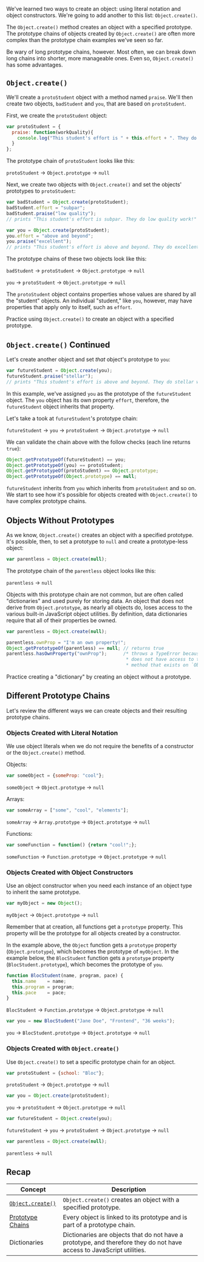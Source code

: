 <!-- { ids:[1376], name:'JavaScript: Object.create()', summary:'Object.create(): create an object with a specific prototype' } -->

We've learned two ways to create an object: using literal notation and object constructors. We're going to add another to this list: `Object.create()`.

The `Object.create()` method creates an object with a specified prototype. The prototype chains of objects created by `Object.create()` are often more complex than the prototype chain examples we've seen so far.

Be wary of long prototype chains, however. Most often, we can break down long chains into shorter, more manageable ones. Even so, `Object.create()` has some advantages.

## `Object.create()`

We'll create a `protoStudent` object with a method named `praise`. We'll then create two objects, `badStudent` and `you`, that are based on `protoStudent`.

First, we create the `protoStudent` object:

```js
var protoStudent = {
  praise: function(workQuality){
    console.log("This student's effort is " + this.effort + ". They do " + workQuality + " work!");
  }
};
```

The prototype chain of `protoStudent` looks like this:

`protoStudent` &rarr; `Object.prototype` &rarr; `null`

Next, we create two objects with `Object.create()` and set the objects' prototypes to `protoStudent`:

```js
var badStudent = Object.create(protoStudent);
badStudent.effort = "subpar";
badStudent.praise("low quality");
// prints "This student's effort is subpar. They do low quality work!"

var you = Object.create(protoStudent);
you.effort = "above and beyond";
you.praise("excellent");
// prints "This student's effort is above and beyond. They do excellent work!"
```

The prototype chains of these two objects look like this:

`badStudent` &rarr; `protoStudent` &rarr; `Object.prototype` &rarr; `null`

`you` &rarr; `protoStudent` &rarr; `Object.prototype` &rarr; `null`

The `protoStudent` object contains properties whose values are shared by all the "student" objects. An individual "student," like `you`, however, may have properties that apply only to itself, such as `effort`.

Practice using `Object.create()` to create an object with a specified prototype.

## `Object.create()` Continued

Let's create another object and set _that_ object's prototype to `you`:

```js
var futureStudent = Object.create(you);
futureStudent.praise("stellar");
// prints "This student's effort is above and beyond. They do stellar work!"
```

In this example, we've assigned `you` as the prototype of the `futureStudent` object. The `you` object has its own property `effort`, therefore, the `futureStudent` object inherits that property.

Let's take a took at `futureStudent`'s prototype chain:

`futureStudent` &rarr; `you` &rarr; `protoStudent` &rarr; `Object.prototype` &rarr; `null`

We can validate the chain above with the follow checks (each line returns `true`):

```js
Object.getPrototypeOf(futureStudent) == you;
Object.getPrototypeOf(you) == protoStudent;
Object.getPrototypeOf(protoStudent) == Object.prototype;
Object.getPrototypeOf(Object.prototype) == null;
```

`futureStudent` inherits from `you` which inherits from `protoStudent` and so on. We start to see how it's possible for objects created with `Object.create()` to have complex prototype chains.

## Objects Without Prototypes

As we know, `Object.create()` creates an object with a specified prototype. It's possible, then, to set a prototype to `null` and create a prototype-less object:

```js
var parentless = Object.create(null);
```

The prototype chain of the `parentless` object looks like this:

`parentless` &rarr; `null`

Objects with this prototype chain are not common, but are often called "dictionaries" and used purely for storing data. An object that does not derive from `Object.prototype`, as nearly all objects do, loses access to the various built-in JavaScript object utilities. By definition, data dictionaries require that all of their properties be owned.

```js
var parentless = Object.create(null);

parentless.ownProp = "I'm an own property!";
Object.getPrototypeOf(parentless) == null; // returns true
parentless.hasOwnProperty("ownProp");      /* throws a TypeError because `parentless`
                                            * does not have access to the `hasOwnProperty()`
                                            * method that exists on `Object.prototype` */
```

Practice creating a "dictionary" by creating an object without a prototype.

## Different Prototype Chains

Let's review the different ways we can create objects and their resulting prototype chains.

### Objects Created with Literal Notation

We use object literals when we do not require the benefits of a constructor or the `Object.create()` method.

Objects:

```js
var someObject = {someProp: "cool"};
```

`someObject` &rarr; `Object.prototype` &rarr; `null`

Arrays:

```js
var someArray = ["some", "cool", "elements"];
```

`someArray` &rarr; `Array.prototype` &rarr; `Object.prototype` &rarr; `null`

Functions:

```js
var someFunction = function() {return "cool!";};
```

`someFunction` &rarr; `Function.prototype` &rarr; `Object.prototype` &rarr; `null`

### Objects Created with Object Constructors

Use an object constructor when you need each instance of an object type to inherit the same prototype.

```js
var myObject = new Object();
```
`myObject` &rarr; `Object.prototype` &rarr; `null`

Remember that at creation, all functions get a `prototype` property. This property will be the prototype for all objects created by a constructor.

In the example above, the `Object` function gets a `prototype` property (`Object.prototype`), which becomes the prototype of `myObject`. In the example below, the `BlocStudent` function gets a `prototype` property (`BlocStudent.prototype`), which becomes the prototype of `you`.

```js
function BlocStudent(name, program, pace) {
  this.name    = name;
  this.program = program;
  this.pace    = pace;
}
```

`BlocStudent` &rarr; `Function.prototype` &rarr; `Object.prototype` &rarr; `null`

```js
var you = new BlocStudent("Jane Doe", "Frontend", "36 weeks");
```

`you` &rarr; `BlocStudent.prototype` &rarr; `Object.prototype` &rarr; `null`

### Objects Created with `Object.create()`

Use `Object.create()` to set a specific prototype chain for an object.

```js
var protoStudent = {school: "Bloc"};
```

`protoStudent` &rarr; `Object.prototype` &rarr; `null`

```js
var you = Object.create(protoStudent);
```

`you` &rarr; `protoStudent` &rarr; `Object.prototype` &rarr; `null`

```js
var futureStudent = Object.create(you);
```

`futureStudent` &rarr; `you` &rarr; `protoStudent` &rarr; `Object.prototype` &rarr; `null`

```js
var parentless = Object.create(null);
```

`parentless` &rarr; `null`

## Recap

| **Concept** | **Description** |
| ----------- | --------------- |
| [`Object.create()`](https://developer.mozilla.org/en-US/docs/Web/JavaScript/Reference/Global_Objects/Object/create) | `Object.create()` creates an object with a specified prototype. |
| [Prototype Chains](https://developer.mozilla.org/en-US/docs/Web/JavaScript/Inheritance_and_the_prototype_chain) | Every object is linked to its prototype and is part of a prototype chain. |
| Dictionaries | Dictionaries are objects that do not have a prototype, and therefore they do not have access to JavaScript utilities. |
